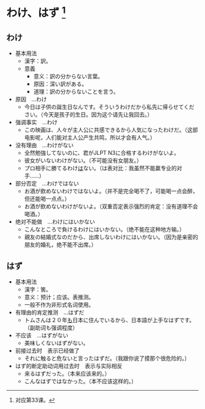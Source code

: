 # わけ、はず [^title]

## わけ
- 基本用法
  - 漢字：訳。
  - 意義
    - 意义：訳の分からない言葉。
    - 原因：深い訳がある。
    - 道理：訳の分からないことを言う。
- 原因　...わけ
  - 今日は子供の誕生日なんです。そういうわけだから私先に帰らせてください。（今天是孩子的生日。因为这个请先让我回去。）
- 强调事实　...わけ
  - この映画は、人々が主人公に共感できるから人気になったわけだ。（这部电影呢，人们能对主人公产生共鸣，所以才会有人气。）
- 没有理由　...わけがない
  - 全然勉強してないのに、君がJLPT N3に合格するわけがないよ。
  - 彼女がいないわけがない。（不可能没有女朋友。）
  - プロ相手に勝てるわけ<u>は</u>ない。（は表对比：我虽然不能赢专业的对手......）
- 部分否定　...わけではない
  - お酒が飲めないわけではないよ。（并不是完全喝不了，可能喝一点会醉，但还能喝一点点。）
  - お酒が飲めないわけがないよ。（双重否定表示强烈的肯定：没有道理不会喝酒。）
- 绝对不能做　...わけにはいかない
  - こんなところで負けるわけにはいかない。（绝不能在这种地方输。）
  - 親友の結婚式なのだから、出席しないわけにはいかない。（因为是亲密的朋友的婚礼，绝不能不出席。）

## はず
- 基本用法
  - 漢字：筈。
  - 意义：预计；应该。表推测。
  - 一般不作为非形式名词使用。
- 有理由的肯定推测　...はずだ
  - トムさんは２０年<u>も</u>日本に住んでいるから、日本語が上手なはずです。（副助词も强调程度）
- 不应该　...はずがない
  - 美味しくないはずがない。
- 前接过去时　表示已经做了
  - それに触ると危ないと言ったはずだ。（我跟你说了摸那个很危险的。）
- はず的断定助动词用过去时　表示与实际相反
  - 来るはずだった。（本来应该来的。）
  - こんなはずではなかった。（本不应该这样的。）


[^title]: 对应第33课。

